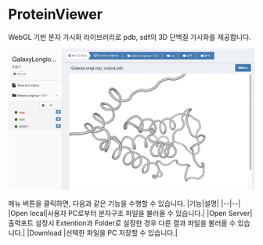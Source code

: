 # ProteinViewer

WebGL 기반 분자 가시화 라이브러리로 pdb, sdf의 3D 단백질 가시화를 제공합니다.

![JSmol](../asset/image/07/pv.jpg)

메뉴 버튼을 클릭하면, 다음과 같은 기능을 수행할 수 있습니다.
|기능|설명|
|--|--|
|Open local|사용자 PC로부터 분자구조 파일을 불러올 수 있습니다.|
|Open Server| 출력포트 설정시 Extention과 Folder로 설정한 경우 다른 결과 파일을 불러올 수 있습니다.|
|Download |선택한 파일을 PC 저장할 수 있습니다.|

